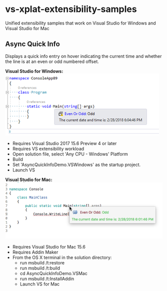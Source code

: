 # vs-xplat-extensibility-samples
Unified extensibility samples that work on Visual Studio for Windows and Visual Studio for Mac

## Async Quick Info

Displays a quick info entry on hover indicating the current time and whether the line
is at an even or odd numbered offset.

**Visual Studio for Windows:**
![](Images/QuickInfo.Windows.png)

- Requires Visual Studio 2017 15.6 Preview 4 or later
- Requires VS extensibility workload
- Open solution file, select 'Any CPU - Windows' Platform
- Build
- Set 'AsyncQuickInfoDemo.VSWindows' as the startup project.
- Launch VS

**Visual Studio for Mac:**
![](Images/QuickInfo.Mac.png)

- Requires Visual Studio for Mac 15.6
- Requires Addin Maker
- From the OS X terminal in the solution directory:
  - run msbuild /t:restore
  - run msbuild /t:build
  - cd AsyncQuickInfoDemo.VSMac
  - run msbuild /t:InstallAddin
  - Launch VS for Mac
